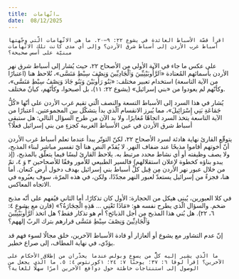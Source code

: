 ```yaml
---
title:  اتّهامات…
date:  08/12/2025
---
```


`اقرأ قصّة الأسباط العائدة في يشوع ٢٢: ٩–٢٠. ما هي الاتّهامات الّتي وجّهتها أسباط غرب الأردن إلى أسباط شرق الأردن؟ وإلى أي مدى كانت تلك الاتّهامات مبنيّة على أسس صحيحة؟`

على عكس ما جاء في الآية الأولى من الأصحاح ٢٢، حيث يُشار إلى أسباط شرق نهر الأردن بأسمائهم المُعتادة «ٱلرَّأُوبَيْنِيِّينَ وَٱلْجَادِيِّينَ وَنِصْفَ سِبْطِ مَنَسَّى»، نُلاحظ هنا (اعتبارًا من الآية التاسعة) استخدام تعبير مختلف: «بَنُو رَأُوبَيْنَ وَبَنُو جَادَ وَنِصْفُ سِبْطِ مَنَسَّى»، وكأنّهم لم يعودوا من «بني إسرائيل» (يشوع ٢٢: ١١)، بل أصبحوا، وكأنّهم، كيانٌ مختلف.

يُشار في هذا السرد إلى الأسباط التسعة والنصف الّتي تقيم غرب الأردن على أنّها «كُلُّ جَمَاعَةِ بَنِي إِسْرَائِيلَ»، مما يُبرز الانقسام الّذي بدأ يتشكّل بين المجموعتين. اعتبارًا من الآية التاسعة يتخذ السرد اتجاهًا مُغايرًا، ولا بد الآن من طرح السؤال التالي: هل ستبقى أسباط شرق الأردن في عين الأسباط الغربية كجزءٍ من بني إسرائيل فعلًا؟

يتوقّع القارئ نهاية هادئة لسرد الأصحاح ٢٢، لكنّ التوتّر يبدأ عندما تعلم أسباط غرب الأردن أنّ أخوتهم أقاموا مذبحًا عند ضفاف النهر. لا يُقدّم النص هنا أيّ تفسير مباشر لبناء المذبح، ولا يصف وظيفته أو أي نشاط محدد مرتبط به. يلاحظ القارئ لبسًا فيما يتعلّق بالمذبح، (إذ يبدو بناؤه كخطوة لإعلان استقلالهم) فالسير الطبيعي للأمور وفقًا للأصحاحين ٣ وَ ٤، تمّ من خلال عبور نهر الأردن مِن قِبل كلِّ أسباط بني إسرائيل بهدف دخول أرض كنعان. أما هنا، فجزءٌ من إسرائيل يستعدّ لعبور النهر مجدّدًا، ولكن، في هذه المرّة، سوف يعبُروه في الاتجاه المعاكس.

في كلا العبورين، يُبنى هيكل من الحجارة: الأول كان تذكارًا، أما الثاني فيُفهم على أنّه مذبح ضخم. والسؤال الّذي يطرح نفسه هو: «مَاذَا تَعْنِي … هَذِهِ الْحِجَارَةُ؟» (قارن مع يشوع ٤: ٦، ٢٢). هل بُني هذا المذبح من أجل الذبائح؟ أم هو تذكار فقط؟ هل اتخذ ٱلرَّأُوبَيْنِيِّينَ وَٱلْجَادِيِّينَ وَنِصْفَ سِبْطِ مَنَسَّى قرارهم بترك الربّ إلههم؟

إنّ عدم التشاور مع يشوع أو ألعازار أو قادة الأسباط الآخرين، خلق مجالًا لسوء فهم قد يؤدّي، في نهاية المطاف، إلى صراع خطير.

`ما الّذي يشير إليه كلٌّ من يسوع وبولس عندما يحذّران من إطلاق الأحكام على الآخرين؟ اِقرأ لوقا ٦: ٣٧؛ يوحنّا ٧: ٢٤؛ ١كورنثوس ٤: ٥. ما الّذي يجعل من الوصول إلى استنتاجات خاطئة حول دوافع الآخرين أمرًا سهلًا للغاية؟`
